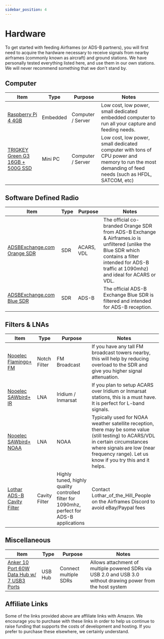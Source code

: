 ```yaml
---
sidebar_position: 4
---
```


# Hardware

To get started with feeding Airframes (or ADS-B partners), you will first need to acquire the hardware necessary to receive signals from nearby
airframes (commonly known as aircraft) and ground stations. We have personally tested everything listed here, and use them in our own stations. We will never recommend something that we don't stand by.

## Computer

| Item | Type | Purpose | Notes |
| ---- | ---- | ------- | ----- |
| [Raspberry Pi 4 4GB](https://www.raspberrypi.com/products/raspberry-pi-4-model-b/) | Embedded | Computer / Server | Low cost, low power, small dedicated embedded computer to run all your capture and feeding needs. |
| [TRIGKEY Green G3 16GB + 500G SSD](https://www.amazon.com/Generation-Processors-TRIGKEY-G2-Computer/dp/B09GK47562?&_encoding=UTF8&tag=airframes05-20&creative=9325) | Mini PC | Computer / Server | Low cost, low power, small dedicated computer with tons of CPU power and memory to run the most demanding of feed needs (such as HFDL, SATCOM, etc) |

## Software Defined Radio

| Item | Type | Purpose | Notes |
| ---- | ---- | ------- | ----- |
| [ADSBExchange.com Orange SDR](https://www.amazon.com/ADSBexchange-com-Orange-R860-RTL2832U-TCXO/dp/B09NJWMY56?&_encoding=UTF8&tag=airframes05-20&linkCode=ur2&linkId=b8c22b69822d02b6f223318844d22d08&camp=1789&creative=9325) | SDR | ACARS, VDL | The official co-branded Orange SDR from ADS-B Exchange &amp; Airframes.io is unfiltered (unlike the Blue SDR which contains a filter intended for ADS-B traffic at 1090mhz) and ideal for ACARS or VDL. |
| [ADSBExchange.com Blue SDR](https://www.amazon.com/ADSBexchange-com-RTL2832U-Antenna-Software-Industrial/dp/B09F2ND4R6?&_encoding=UTF8&tag=airframes05-20&linkCode=ur2&linkId=3f770a9f2aa2cb592f7cd490064b55f7&camp=1789&creative=9325) | SDR | ADS-B | The official ADS-B Exchange Blue SDR is filtered and intended for ADS-B reception. |

## Filters & LNAs

| Item | Type | Purpose | Notes |
| ---- | ---- | ------- | ----- |
| [Nooelec Flamingo+ FM](https://www.amazon.com/Flamingo-FM-Applications-Problematic-SMA-Connected/dp/B07XKY8YKB?&_encoding=UTF8&tag=airframes05-20&linkCode=ur2&linkId=b8c22b69822d02b6f223318844d22d08&camp=1789&creative=9325) | Notch Filter | FM Broadcast | If you have any tall FM broadcast towers nearby, this will help by reducing overload to the SDR and give you higher signal attenuation. |
| [Nooelec SAWbird+ IR](https://www.amazon.com/Nooelec-SAWbird-IR-Ultra-Low-Applications/dp/B07K1LW983?&_encoding=UTF8&tag=airframes05-20&linkCode=ur2&linkId=b8c22b69822d02b6f223318844d22d08&camp=1789&creative=9325) | LNA | Iridium / Inmarsat | If you plan to setup ACARS over Iridium or Inmarsat stations, this is a must have. It is perfect for L-band signals. |
| [Nooelec SAWbird+ NOAA](https://www.amazon.com/Nooelec-SAWbird-NOAA-Ultra-Low-Applications/dp/B07TWPR871?&_encoding=UTF8&tag=airframes05-20&linkCode=ur2&linkId=b8c22b69822d02b6f223318844d22d08&camp=1789&creative=9325) | LNA | NOAA | Typically used for NOAA weather satellite reception, there may be some value (still testing) to ACARS/VDL in certain circumstances where signals are low (near frequency range). Let us know if you try this and it helps. |
| [Lothar ADS-B Cavity Filter](https://www.ebay.com/itm/125994272837) | Cavity Filter | Highly tuned, highly quality controlled filter for 1090mhz, perfect for ADS-B applications | Contact Lothar_of_the_Hill_People on the Airframes Discord to avoid eBay/Paypal fees |

## Miscellaneous

| Item | Type | Purpose | Notes |
| ---- | ---- | ------- | ----- |
| [Anker 10 Port 60W Data Hub w/ 7 USB3 Ports](https://www.amazon.com/Anker-PowerIQ-Charging-MacBook-Surface/dp/B00VDVCQ84?tag=airframes05-20) | USB Hub | Connect multiple SDRs | Allows attachment of multiple powered SDRs via USB 2.0 and USB 3.0 without drawing power from the host system |

## Affiliate Links

Some of the links provided above are affiliate links with Amazon. We encourage you to purchase with these links in order to help us
continue to raise funding that supports the costs of development and hosting. If you prefer to purchase these elsewhere, we certainly understand.

